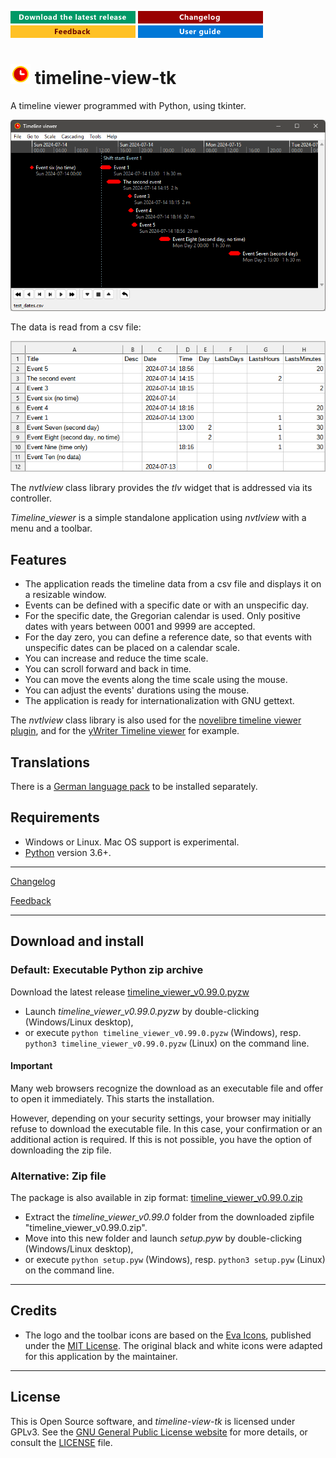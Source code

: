 [![Download the latest release](docs/img/download-button.png)](https://github.com/peter88213/timeline-view-tk/raw/main/dist/timeline_viewer_v0.99.0.pyzw)
[![Changelog](docs/img/changelog-button.png)](docs/changelog.md)
[![Feedback](docs/img/feedback-button.png)](https://github.com/peter88213/timeline-view-tk/discussions)
[![Online help](docs/img/help-button.png)](https://peter88213.github.io/timeline-view-tk/help/)


# ![](docs/img/tlv32.png) timeline-view-tk

A timeline viewer programmed with Python, using tkinter.

![Screenshot](docs/Screenshots/screen01.png)

The data is read from a csv file:

![Screenshot](docs/Screenshots/screen02.png)

The *nvtlview* class library provides the *tlv* widget that is addressed via its controller.

*Timeline_viewer* is a simple standalone application using *nvtlview* 
with a menu and a toolbar. 

## Features

- The application reads the timeline data from a csv file and displays it on a resizable 
  window.
- Events can be defined with a specific date or with an unspecific day.
- For the specific date, the Gregorian calendar is used.
  Only positive dates with years between 0001 and 9999 are accepted.
- For the day zero, you can define a reference date, so that events with unspecific dates 
  can be placed on a calendar scale.  
- You can increase and reduce the time scale. 
- You can scroll forward and back in time.
- You can move the events along the time scale using the mouse.
- You can adjust the events' durations using the mouse.
- The application is ready for internationalization with GNU gettext. 

The *nvtlview* class library is also used for the 
[novelibre timeline viewer plugin](https://github.com/peter88213/nv_tlview/),
and for the 
[yWriter Timeline viewer](https://github.com/peter88213/yw_tlview)
for example.


## Translations

There is a [German language pack](https://github.com/peter88213/tlviewer_de) to be installed separately. 


## Requirements

- Windows or Linux. Mac OS support is experimental.
- [Python](https://www.python.org/) version 3.6+. 

---

[Changelog](docs/changelog.md)

[Feedback](https://github.com/peter88213/timeline-view-tk/discussions)

---

## Download and install

### Default: Executable Python zip archive

Download the latest release [timeline_viewer_v0.99.0.pyzw](https://github.com/peter88213/timeline-view-tk/raw/main/dist/timeline_viewer_v0.99.0.pyzw)

- Launch *timeline_viewer_v0.99.0.pyzw* by double-clicking (Windows/Linux desktop),
- or execute `python timeline_viewer_v0.99.0.pyzw` (Windows), resp. `python3 timeline_viewer_v0.99.0.pyzw` (Linux) on the command line.

#### Important

Many web browsers recognize the download as an executable file and offer to open it immediately. 
This starts the installation.

However, depending on your security settings, your browser may 
initially  refuse  to download the executable file. 
In this case, your confirmation or an additional action is required. 
If this is not possible, you have the option of downloading 
the zip file. 


### Alternative: Zip file

The package is also available in zip format: [timeline_viewer_v0.99.0.zip](https://github.com/peter88213/timeline-view-tk/raw/main/dist/timeline_viewer_v0.99.0.zip)

- Extract the *timeline_viewer_v0.99.0* folder from the downloaded zipfile "timeline_viewer_v0.99.0.zip".
- Move into this new folder and launch *setup.pyw* by double-clicking (Windows/Linux desktop), 
- or execute `python setup.pyw` (Windows), resp. `python3 setup.pyw` (Linux) on the command line.


---

## Credits

- The logo and the toolbar icons are based on the [Eva Icons](https://akveo.github.io/eva-icons/#/), published under the [MIT License](http://www.opensource.org/licenses/mit-license.php). The original black and white icons were adapted for this application by the maintainer. 

---

## License

This is Open Source software, and *timeline-view-tk* is licensed under GPLv3. See the
[GNU General Public License website](https://www.gnu.org/licenses/gpl-3.0.en.html) for more
details, or consult the [LICENSE](https://github.com/peter88213/timeline-view-tk/blob/main/LICENSE) file.



